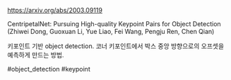 https://arxiv.org/abs/2003.09119

CentripetalNet: Pursuing High-quality Keypoint Pairs for Object Detection (Zhiwei Dong, Guoxuan Li, Yue Liao, Fei Wang, Pengju Ren, Chen Qian)

키포인트 기반 object detection. 코너 키포인트에서 박스 중앙 방향으로의 오프셋을 예측하게 만드는 방법.

#object_detection #keypoint 